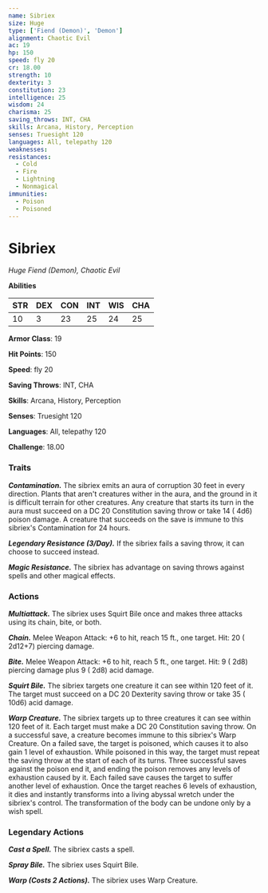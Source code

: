 ```yaml
---
name: Sibriex
size: Huge
type: ['Fiend (Demon)', 'Demon']
alignment: Chaotic Evil
ac: 19
hp: 150
speed: fly 20
cr: 18.00
strength: 10
dexterity: 3
constitution: 23
intelligence: 25
wisdom: 24
charisma: 25
saving_throws: INT, CHA
skills: Arcana, History, Perception
senses: Truesight 120
languages: All, telepathy 120
weaknesses:
resistances:
  - Cold
  - Fire
  - Lightning
  - Nonmagical
immunities:
  - Poison
  - Poisoned
---
```


# Sibriex

*Huge Fiend (Demon), Chaotic Evil*

**Abilities**

| STR | DEX | CON | INT | WIS | CHA |
| --- | --- | --- | --- | --- | --- |
| 10 | 3 | 23 | 25 | 24 | 25 |

**Armor Class**: 19

**Hit Points**: 150

**Speed**: fly 20

**Saving Throws**: INT, CHA

**Skills**: Arcana, History, Perception

**Senses**: Truesight 120

**Languages**: All, telepathy 120

**Challenge**: 18.00


### Traits
***Contamination.*** The sibriex emits an aura of corruption 30 feet in every direction. Plants that aren't creatures wither in the aura, and the ground in it is difficult terrain for other creatures. Any creature that starts its turn in the aura must succeed on a DC 20 Constitution saving throw or take 14 ( 4d6) poison damage. A creature that succeeds on the save is immune to this sibriex's Contamination for 24 hours.

***Legendary Resistance (3/Day).*** If the sibriex fails a saving throw, it can choose to succeed instead.

***Magic Resistance.*** The sibriex has advantage on saving throws against spells and other magical effects.


### Actions
***Multiattack.*** The sibriex uses Squirt Bile once and makes three attacks using its chain, bite, or both.

***Chain.*** Melee Weapon Attack:  +6 to hit, reach 15 ft., one target. Hit: 20 ( 2d12+7) piercing damage.

***Bite.*** Melee Weapon Attack:  +6 to hit, reach 5 ft., one target. Hit: 9 ( 2d8) piercing damage plus 9 ( 2d8) acid damage.

***Squirt Bile.*** The sibriex targets one creature it can see within 120 feet of it. The target must succeed on a DC 20 Dexterity saving throw or take 35 ( 10d6) acid damage.

***Warp Creature.*** The sibriex targets up to three creatures it can see within 120 feet of it. Each target must make a DC 20 Constitution saving throw. On a successful save, a creature becomes immune to this sibriex's Warp Creature. On a failed save, the target is poisoned, which causes it to also gain 1 level of exhaustion. While poisoned in this way, the target must repeat the saving throw at the start of each of its turns. Three successful saves against the poison end it, and ending the poison removes any levels of exhaustion caused by it. Each failed save causes the target to suffer another level of exhaustion. Once the target reaches 6 levels of exhaustion, it dies and instantly transforms into a living abyssal wretch under the sibriex's control. The transformation of the body can be undone only by a wish spell.


### Legendary Actions
***Cast a Spell.*** The sibriex casts a spell.

***Spray Bile.*** The sibriex uses Squirt Bile.

***Warp (Costs 2 Actions).*** The sibriex uses Warp Creature.

